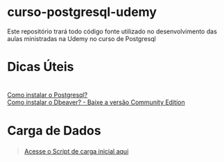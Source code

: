 # curso-postgresql-udemy
Este repositório trará todo código fonte utilizado no desenvolvimento das aulas ministradas na Udemy no curso de Postgresql

# Dicas Úteis <h1>
  
[ Como instalar o Postgresql? ](https://www.postgresql.org/download/)
  <br>
[Como instalar o Dbeaver? - Baixe a versão Community Edition](https://dbeaver.io/download/)

# Carga de Dados <h3>
 > [ Acesse o Script de carga inicial aqui ](https://github.com/jonathandacruz/curso-postgresql-udemy/blob/master/carga-inicial.sql)
  
